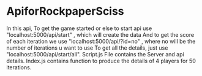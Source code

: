 # ApiforRockpaperSciss
In this api, To get the game started or else to start api use "localhost:5000/api/start" , which will create the data
And to get the score of each iteration we use "localhost:5000/api/?id=no" , where no will be the number of iterations u want to use
To get all the details, just use "localhost:5000/api/start/all".
Script.js File contains the Server and api details.
Index.js contains function to produce the details of 4 players for 50 iterations.

